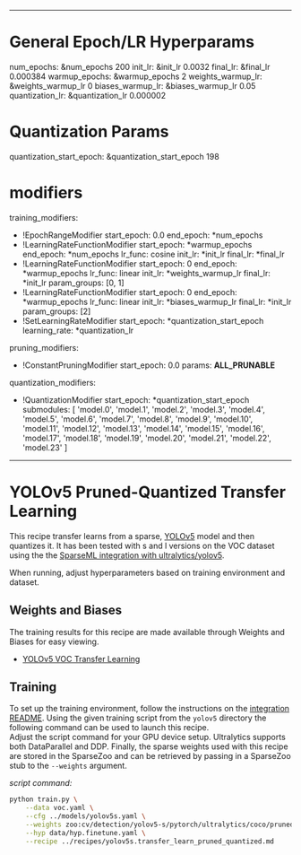 <!--
Copyright (c) 2021 - present / Neuralmagic, Inc. All Rights Reserved.

Licensed under the Apache License, Version 2.0 (the "License");
you may not use this file except in compliance with the License.
You may obtain a copy of the License at

   http://www.apache.org/licenses/LICENSE-2.0

Unless required by applicable law or agreed to in writing,
software distributed under the License is distributed on an "AS IS" BASIS,
WITHOUT WARRANTIES OR CONDITIONS OF ANY KIND, either express or implied.
See the License for the specific language governing permissions and
limitations under the License.
-->

---

# General Epoch/LR Hyperparams

num_epochs: &num_epochs 200
init_lr: &init_lr 0.0032
final_lr: &final_lr 0.000384
warmup_epochs: &warmup_epochs 2
weights_warmup_lr: &weights_warmup_lr 0
biases_warmup_lr: &biases_warmup_lr 0.05
quantization_lr: &quantization_lr 0.000002

# Quantization Params

quantization_start_epoch: &quantization_start_epoch 198

# modifiers

training_modifiers:

- !EpochRangeModifier
  start_epoch: 0.0
  end_epoch: \*num_epochs
- !LearningRateFunctionModifier
  start_epoch: *warmup_epochs
  end_epoch: *num_epochs
  lr_func: cosine
  init_lr: *init_lr
  final_lr: *final_lr
- !LearningRateFunctionModifier
  start_epoch: 0
  end_epoch: *warmup_epochs
  lr_func: linear
  init_lr: *weights_warmup_lr
  final_lr: \*init_lr
  param_groups: [0, 1]
- !LearningRateFunctionModifier
  start_epoch: 0
  end_epoch: *warmup_epochs
  lr_func: linear
  init_lr: *biases_warmup_lr
  final_lr: \*init_lr
  param_groups: [2]
- !SetLearningRateModifier
  start_epoch: *quantization_start_epoch
  learning_rate: *quantization_lr

pruning_modifiers:

- !ConstantPruningModifier
  start_epoch: 0.0
  params: __ALL_PRUNABLE__

quantization_modifiers:

- !QuantizationModifier
  start_epoch: \*quantization_start_epoch
  submodules: [ 'model.0', 'model.1', 'model.2', 'model.3', 'model.4', 'model.5', 'model.6', 'model.7', 'model.8', 'model.9', 'model.10', 'model.11', 'model.12', 'model.13', 'model.14', 'model.15', 'model.16', 'model.17', 'model.18', 'model.19', 'model.20', 'model.21', 'model.22', 'model.23' ]

---

# YOLOv5 Pruned-Quantized Transfer Learning

This recipe transfer learns from a sparse, [YOLOv5](https://github.com/ultralytics/yolov5) model and then quantizes it.
It has been tested with s and l versions on the VOC dataset using the the [SparseML integration with ultralytics/yolov5](https://github.com/neuralmagic/sparseml/tree/main/integrations/ultralytics-yolov5).

When running, adjust hyperparameters based on training environment and dataset.

## Weights and Biases

The training results for this recipe are made available through Weights and Biases for easy viewing.

- [YOLOv5 VOC Transfer Learning](https://wandb.ai/neuralmagic/yolov5-voc-sparse-transfer-learning)

## Training

To set up the training environment, follow the instructions on the [integration README](https://github.com/neuralmagic/sparseml/blob/main/integrations/ultralytics-yolov5/README.md).
Using the given training script from the `yolov5` directory the following command can be used to launch this recipe.  
Adjust the script command for your GPU device setup.
Ultralytics supports both DataParallel and DDP.
Finally, the sparse weights used with this recipe are stored in the SparseZoo and can be retrieved by passing in a SparseZoo stub to the `--weights` argument.

_script command:_

```bash
python train.py \
    --data voc.yaml \
    --cfg ../models/yolov5s.yaml \
    --weights zoo:cv/detection/yolov5-s/pytorch/ultralytics/coco/pruned_quant-aggressive_94 \
    --hyp data/hyp.finetune.yaml \
    --recipe ../recipes/yolov5s.transfer_learn_pruned_quantized.md
```
